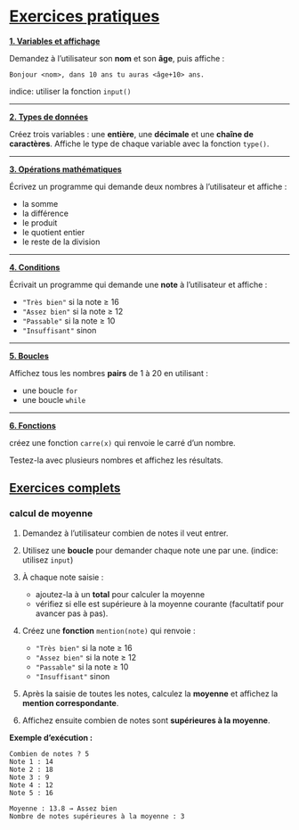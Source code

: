 # <u>Exercices pratiques</u>

**<u>1. Variables et affichage**</u>

Demandez à l’utilisateur son **nom** et son **âge**, puis affiche :

```
Bonjour <nom>, dans 10 ans tu auras <âge+10> ans.
```

indice: utiliser la fonction `input()`

---

**<u>2. Types de données**</u>

Créez trois variables : une **entière**, une **décimale** et une **chaîne de caractères**.
Affiche le type de chaque variable avec la fonction `type()`.

---

**<u>3. Opérations mathématiques**</u>

Écrivez un programme qui demande deux nombres à l’utilisateur et affiche :

* la somme
* la différence
* le produit
* le quotient entier
* le reste de la division

---

**<u>4. Conditions**</u>

Écrivait un programme qui demande une **note** à l’utilisateur et affiche :

* `"Très bien"` si la note ≥ 16
* `"Assez bien"` si la note ≥ 12
* `"Passable"` si la note ≥ 10
* `"Insuffisant"` sinon

---

**<u>5. Boucles**</u>

Affichez tous les nombres **pairs** de 1 à 20 en utilisant :

* une boucle `for`
* une boucle `while`

---

**<u>6. Fonctions**</u>

créez une fonction `carre(x)` qui renvoie le carré d’un nombre.

Testez-la avec plusieurs nombres et affichez les résultats.

## <u>Exercices complets</u>

### calcul de moyenne

1. Demandez à l’utilisateur combien de notes il veut entrer.
2. Utilisez une **boucle** pour demander chaque note une par une. (indice: utilisez `input`)
3. À chaque note saisie :

   * ajoutez-la à un **total** pour calculer la moyenne
   * vérifiez si elle est supérieure à la moyenne courante (facultatif pour avancer pas à pas).

4. Créez une **fonction** `mention(note)` qui renvoie :

   * `"Très bien"` si la note ≥ 16
   * `"Assez bien"` si la note ≥ 12
   * `"Passable"` si la note ≥ 10
   * `"Insuffisant"` sinon

5. Après la saisie de toutes les notes, calculez la **moyenne** et affichez la **mention correspondante**.

6. Affichez ensuite combien de notes sont **supérieures à la moyenne**.

**Exemple d’exécution :**

```
Combien de notes ? 5
Note 1 : 14
Note 2 : 18
Note 3 : 9
Note 4 : 12
Note 5 : 16

Moyenne : 13.8 → Assez bien
Nombre de notes supérieures à la moyenne : 3
```

